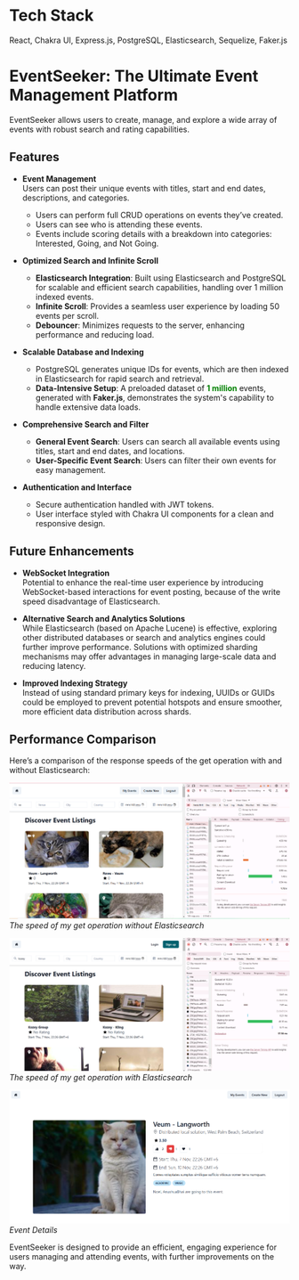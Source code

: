# Tech Stack 

React, Chakra UI, Express.js, PostgreSQL, Elasticsearch, Sequelize, Faker.js

# EventSeeker: The Ultimate Event Management Platform

EventSeeker allows users to create, manage, and explore a wide array of events with robust search and rating capabilities.

## Features

- **Event Management**  
  Users can post their unique events with titles, start and end dates, descriptions, and categories.

  - Users can perform full CRUD operations on events they’ve created.
  - Users can see who is attending these events.
  - Events include scoring details with a breakdown into categories: Interested, Going, and Not Going.

- **Optimized Search and Infinite Scroll**

  - **Elasticsearch Integration**: Built using Elasticsearch and PostgreSQL for scalable and efficient search capabilities, handling over 1 million indexed events.
  - **Infinite Scroll**: Provides a seamless user experience by loading 50 events per scroll.
  - **Debouncer**: Minimizes requests to the server, enhancing performance and reducing load.

- **Scalable Database and Indexing**

  - PostgreSQL generates unique IDs for events, which are then indexed in Elasticsearch for rapid search and retrieval.
  - **Data-Intensive Setup**: A preloaded dataset of <span style="color: green;">**1 million**</span> events, generated with **Faker.js**, demonstrates the system's capability to handle extensive data loads.

- **Comprehensive Search and Filter**

  - **General Event Search**: Users can search all available events using titles, start and end dates, and locations.
  - **User-Specific Event Search**: Users can filter their own events for easy management.

- **Authentication and Interface**
  - Secure authentication handled with JWT tokens.
  - User interface styled with Chakra UI components for a clean and responsive design.

## Future Enhancements

- **WebSocket Integration**  
  Potential to enhance the real-time user experience by introducing WebSocket-based interactions for event posting, because of the write speed disadvantage of Elasticsearch.

- **Alternative Search and Analytics Solutions**  
  While Elasticsearch (based on Apache Lucene) is effective, exploring other distributed databases or search and analytics engines could further improve performance. Solutions with optimized sharding mechanisms may offer advantages in managing large-scale data and reducing latency.

- **Improved Indexing Strategy**  
  Instead of using standard primary keys for indexing, UUIDs or GUIDs could be employed to prevent potential hotspots and ensure smoother, more efficient data distribution across shards.

## Performance Comparison

Here’s a comparison of the response speeds of the get operation with and without Elasticsearch:

![The speed of my get operation without Elasticsearch](./assets/normal_get.PNG)
_The speed of my get operation without Elasticsearch_

![The speed of my get operation with Elasticsearch](./assets/elastic_get2.PNG)
_The speed of my get operation with Elasticsearch_

![Event Description](./assets/event_details.PNG)
_Event Details_

EventSeeker is designed to provide an efficient, engaging experience for users managing and attending events, with further improvements on the way.
